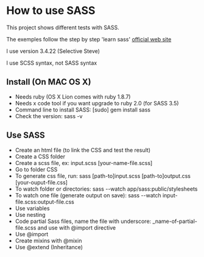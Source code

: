 # How to use SASS

This project shows different tests with SASS.

The exemples follow the step by step 'learn sass' [official web site](http://sass-lang.com/)

I use version 3.4.22 (Selective Steve)

I use SCSS syntax, not SASS syntax

[command-or-whatever]: optionnal

## Install (On MAC OS X)
- Needs ruby (OS X Lion comes with ruby 1.8.7)
- Needs x code tool if you want upgrade to ruby 2.0 (for SASS 3.5)
- Command line to install SASS: [sudo] gem install sass
- Check the version: sass -v

## Use SASS
- Create an html file (to link the CSS and test the result)
- Create a CSS folder
- Create a scss file, ex: input.scss [your-name-file.scss]
- Go to folder CSS
- To generate css file, run: sass [path-to]input.scss [path-to]output.css [your-ouput-file.css]
- To watch folder or directories: sass --watch app/sass:public/stylesheets
- To watch one file (generate output on save): sass --watch input-file.scss:output-file.css
- Use variables
- Use nesting
- Code partial Sass files, name the file with underscore: _name-of-partial-file.scss and use with @import directive
- Use @import
- Create mixins with @mixin
- Use @extend (Inheritance)

